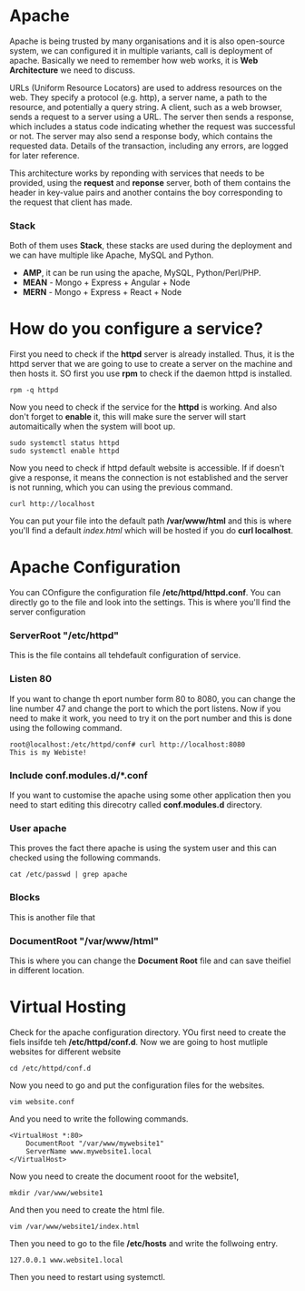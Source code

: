 # Apache

Apache is being trusted by many organisations and it is also open-source system, we can configured it in multiple variants, call is deployment of apache. Basically we need to remember how web works, it is **Web Architecture** we need to discuss.

URLs (Uniform Resource Locators) are used to address resources on the web. They specify a protocol (e.g. http), a server name, a path to the resource, and potentially a query string. A client, such as a web browser, sends a request to a server using a URL. The server then sends a response, which includes a status code indicating whether the request was successful or not. The server may also send a response body, which contains the requested data. Details of the transaction, including any errors, are logged for later reference.


This architecture works by reponding with services that needs to be provided, using the **request** and **reponse** server, both of them contains the header in key-value pairs and another contains the boy corresponding to the request that client has made.

### Stack

Both of them uses **Stack**, these stacks are used during the deployment and we can have multiple like Apache, MySQL and Python.
- **AMP**, it can be run using the apache, MySQL, Python/Perl/PHP. 
- **MEAN** - Mongo + Express + Angular + Node
- **MERN** - Mongo + Express + React + Node

# How do you configure a service?

First you need to check if the **httpd** server is already installed. Thus, it is the httpd server that we are going to use to create a server on the machine and then hosts it. SO first you use **rpm** to check if the daemon httpd is installed.

```
rpm -q httpd
```

Now you need to check if the service for the **httpd** is working. And also don't forget to **enable** it, this will make sure the server will start automaitically when the system will boot up.

```
sudo systemctl status httpd
sudo systemctl enable httpd
```

Now you need to check if httpd default website is accessible. If if doesn't give a response, it means the connection is not established and the server is not running, which you can using the previous command.

```
curl http://localhost
```

You can put your file into the default path **/var/www/html** and this is where you'll find a default *index.html* which will be hosted if you do **curl localhost**.


# Apache Configuration

You can COnfigure the configuration file **/etc/httpd/httpd.conf**. You can directly go to the file and look into the settings. This is where you'll find the server configuration 

### ServerRoot "/etc/httpd"

This is the file contains all tehdefault configuration of service.

### Listen 80

If you want to change th eport number form 80 to 8080, you can change the line number 47 and change the port to which the port listens. Now if you need to make it work, you need to try it on the port number and this is done using the following command.

```
root@localhost:/etc/httpd/conf# curl http://localhost:8080
This is my Webiste!
```

### Include conf.modules.d/*.conf

If you want to customise the apache using some other application then you need to start editing this direcotry called **conf.modules.d** directory.

### User apache

This proves the fact there apache is using the system user and this can checked using the following commands.

```
cat /etc/passwd | grep apache
```

### Blocks

This is another file that 

### DocumentRoot "/var/www/html"

This is where you can change the **Document Root** file and can save theifiel in different location.

# Virtual Hosting 

Check for the apache configuration directory. YOu first need to create the fiels insifde teh **/etc/httpd/conf.d**. Now we are going to host mutliple websites for different website

```
cd /etc/httpd/conf.d
```

Now you need to go and put the configuration files for the websites.

```
vim website.conf
```

And you need to write the following commands.

```
<VirtualHost *:80>
    DocumentRoot "/var/www/mywebsite1"
    ServerName www.mywebsite1.local
</VirtualHost>
```

Now you need to create the document rooot for the website1,

```
mkdir /var/www/website1
```
 
And then you need to create the html file.

```
vim /var/www/website1/index.html
```

Then you need to go to the file **/etc/hosts** and write the follwoing entry.

```
127.0.0.1 www.website1.local
```

Then you need to restart using systemctl.


